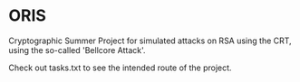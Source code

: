 # ORIS

Cryptographic Summer Project for simulated attacks on RSA using the CRT, using the so-called 'Bellcore Attack'.

Check out tasks.txt to see the intended route of the project.
